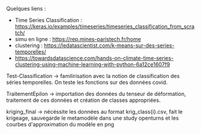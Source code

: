 Quelques liens :
- Time Series Classification : https://keras.io/examples/timeseries/timeseries_classification_from_scratch/
- simu en ligne : https://rep.mines-paristech.fr/home
- clustering : https://ledatascientist.com/k-means-sur-des-series-temporelles/
- https://towardsdatascience.com/hands-on-climate-time-series-clustering-using-machine-learning-with-python-6a12ce1607f9

Test-Classification -> familirisation avec la notion de classification des séries temporelles. On teste les fonctions sur des données covid. 

TraitementEpilon -> importation des données du tenseur de déformation, traitement de ces données et création de classes appropriées. 

kriging_final -> nécéssite les données au format krig_class{i}.csv, fait le krigeage, sauvegarde le metamodèle dans une study openturns et les courbes d'approximation du modèle en png
